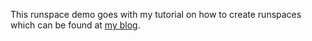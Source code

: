 This runspace demo goes with my tutorial on how to create runspaces which can be found at <a href="http://harrietgl.wordpress.com/2013/09/19/how-to-runspace-part-2/">my blog</a>.  
